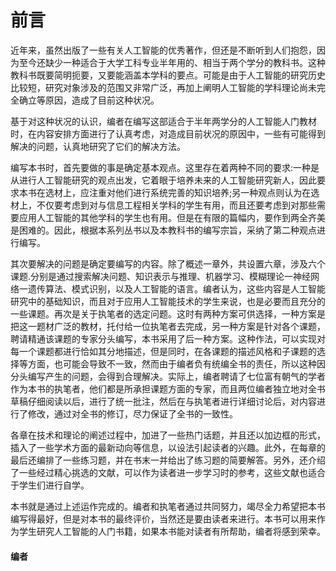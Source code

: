 
# 前言
近年来，虽然出版了一些有关人工智能的优秀著作，但还是不断听到人们抱怨，因为至今还缺少一种适合于大学工科专业半年用的、相当于两个学分的教科书。这种教科书既要简明扼要，又要能涵盖本学科的要点。可能是由于人工智能的研究历史比较短，研究对象涉及的范围又非常广泛，再加上阐明人工智能的学科理论尚未完全确立等原因，造成了目前这种状况。  

基于对这种状况的认识，编者在编写这部适合于半年两学分的人工智能人门教材时，在内容安排方面进行了认真考虑，对造成目前状况的原因中，一些有可能得到解决的问题，认真地研究了它们的解决方法。

编写本书时，首先要做的事是确定基本观点。这里存在着两种不同的要求:一种是从进行人工智能研究的观点出发，它着眼于培养未来的人工智能研究新人，因此要求本书在选材上，应注重对他们进行系统完善的知识培养;另一种观点则认为在选材上，不仅要考虑到对与信息工程相关学科的学生有用，而且还要考虑到对那些需要应用人工智能的其他学科的学生也有用。但是在有限的篇幅内，要作到两全齐美是困难的。因此，根据本系列丛书以及本教科书的编写宗旨，采纳了第二种观点进行编写。  

其次要解决的问题是确定要编写的内容。除了概述一章外，共设置六章，涉及六个课题.分别是通过搜索解决问题、知识表示与推理、机器学习、模糊理论一神经网络一遗传算法、模式识别，以及人工智能的语言。编者认为，这些内容是人工智能研究中的基础知识，而且对于应用人工智能技术的学生来说，也是必要而且充分的一些课题。再次是关于执笔者的选定问题。这时有两种方案可供选择，一种方案是把这一题材广泛的教材，托付给一位执笔者去完成，另一种方案是针对各个课题，聘请精通该课题的专家分头编写，本书采用了后一种方案。这种作法，可以实现对每一个课题都进行恰如其分地描述，但是同时，在各课题的描述风格和子课题的选择等方面，也可能会导致不一致，然而由于编者负有统编全书的责任，所以这种因分头编写产生的问题，会得到合理解决。实际上，编者聘请了七位富有朝气的学者作为本书的执笔者，他们都是所承担课题方面的专家，而且两位编者独立地对全书草稿仔细阅读以后，进行了统一批注，然后在与执笔者进行详细讨论后，对内容进行了修改，通过对全书的修订，尽力保证了全书的一致性。

各章在技术和理论的阐述过程中，加进了一些热门话题，并且还以加边框的形式，插入了一些学术方面的最新动向等信息，以设法引起读者的兴趣。此外，在每章的最后还编排了一些练习题，并在书末一并给出了练习题的简要解答。另外，还介绍了一些经过精心挑选的文献，可以作为读者进一步学习时的参考，这些文献也适合于学生们进行自学。

本书就是通过上述运作完成的。编者和执笔者通过共同努力，竭尽全力希望把本书编写得最好，但是对本书的最终评价，当然还是要由读者来进行。本书可以用来作为学生研究人工智能的人门书籍，如果本书能对读者有所帮助，编者将感到荣幸。


#### 编者

